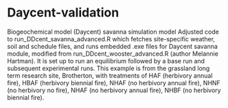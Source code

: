 # Daycent-validation
Biogeochemical model (Daycent) savanna simulation model
Adjusted code to run_DDcent_savanna_advanced.R which fetches site-specific weather, soil and schedule files, and runs embedded .exe files for Daycent savanna module, modified from run_DDcent_wooster_advanced.R (author Melannie Hartman). It is set up to run an equilibrium followed by a base run and subsequent experimental runs. This example is from the grassland long term research site, Brotherton, with treatments of HAF (herbivory annual fire), HBAF (herbivory biennial fire), NHAF (no herbivory annual fire), NHNF (no herbivory no fire), NHAF (no herbivory annual fire), NHBF (no herbivory biennial fire). 
